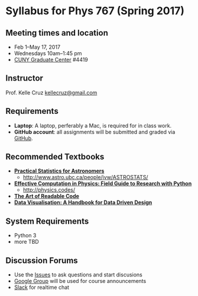 # Syllabus for Phys 767 (Spring 2017)

## Meeting times and location
- Feb 1–May 17, 2017
- Wednesdays 10am–1:45 pm 
- [CUNY Graduate Center](http://www.gc.cuny.edu/About-the-GC/Building-Venues-Particulars/Building-Access) #4419

## Instructor
 Prof. Kelle Cruz 
 kellecruz@gmail.com 

## Requirements
- **Laptop**: A laptop, perferably a Mac, is required for in class work.
- **GitHub account**: all assignments will be submitted and graded via [GitHub](http://github.com).

## Recommended Textbooks
- **[Practical Statistics for Astronomers](http://amzn.to/2jgYAyI)**
  - http://www.astro.ubc.ca/people/jvw/ASTROSTATS/
- **[Effective Computation in Physics: Field Guide to Research with Python](http://amzn.to/2kvedaZ)**
  - http://physics.codes/
- **[The Art of Readable Code](http://amzn.to/2j6LMQp)**
- **[Data Visualisation: A Handbook for Data Driven Design](http://amzn.to/2klNb2z)**

## System Requirements
- Python 3
- more TBD

## Discussion Forums
- Use the [Issues](https://github.com/Phys767-Spring17/syllabus/issues) to ask questions and start discusions 
- [Google Group](https://groups.google.com/forum/#!forum/phys767-spring2017) will be used for course announcements
- [Slack](https://phys767.slack.com/shared_invite/MTM1MDU1ODg4Mzg3LTE0ODU4OTkzMDgtYTgwMDk4NjUxNA) for realtime chat
